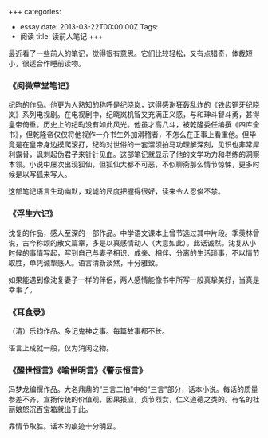 +++
categories:
- essay
date: 2013-03-22T00:00:00Z
Tags:
- 阅读
title: 读前人笔记
+++

最近看了一些前人的笔记，觉得很有意思。它们比较轻松，又有点猎奇，体裁短小，很适合作睡前读物。

###  《阅微草堂笔记》

纪昀的作品。他更为人熟知的称呼是纪晓岚，这得感谢狂轰乱炸的《铁齿铜牙纪晓岚》系列电视剧。在电视剧中，纪晓岚机智又充满正义感，与和珅斗智斗勇，甚得皇帝倚重。历史上的纪昀没有如此风光。他虽才高八斗，被乾隆委任编撰《四库全书》，但乾隆帝仅仅将他视作一介书生外加滑稽者，不怎么在正事上看重他。但毕竟是在皇帝身边摸爬滚打，纪昀对世俗的一套溜须拍马功理解深刻，见识也非常犀利露骨，讽刺起伪君子来针针见血。这部笔记就显示了他的文学功力和老练的洞察本领。小说中屡次出现狐仙，但狐仙大都不可恶，不似聊斋那么情节惊悚，更多时候是以写狐来写人。

这部笔记语言生动幽默，戏谑的尺度把握得很好，读来令人忍俊不禁。

### 《浮生六记》

沈复的作品，感人至深的一部作品。中学语文课本上曾节选过其中片段。季羡林曾说，古今称颂的散文篇章，多是以真感情动人（大意如此）。此话诚然。沈复从小时候的事情写起，写到自己与妻子相识、成亲、相伴、分离的生活琐事，不以情节取胜，单凭诚挚感人。语言清新淡然，十分雅致。

如果能遇到像沈复妻子一样的伴侣，两人感情能像书中所写一般真挚美好，当真是幸事了。

### 《耳食录》

（清）乐钧作品。多记鬼神之事。每篇故事都不长。

语言上成就一般，仅为消闲之物。

### 《醒世恒言》《喻世明言》《警示恒言》

冯梦龙编撰作品。大名鼎鼎的”三言二拍”中的”三言”部分，话本小说。每话的质量参差不齐，宣扬传统的价值观，因果报应，贞节烈女，仁义道德之类的。有名的杜丽娘怒沉百宝箱就出于此。

靠情节取胜。话本的痕迹十分明显。
